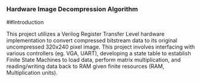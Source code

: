 ### Hardware Image Decompression Algorithm

##Introduction

This project utilizes a Verilog Register Transfer Level hardware implementation to convert compressed bitstream data to its original uncompressed 320x240 pixel image. This project involves interfacing with various controllers (eg. VGA, UART), developing a state table to establish Finite State Machines to load data, perform matrix multiplication, and reading/writing data back to RAM given finite resources (RAM, Multiplication units).
